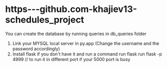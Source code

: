 # https---github.com-khajiev13-schedules_project

You can create the database by running queries in db_queries folder

1. Link your MYSQL local server in py.app (Change the username and the password accordingly)
2. Install flask if you don't have it and run a command
run flask
run flask -p 4999 // to run it in different port if your 5000 port is busy
